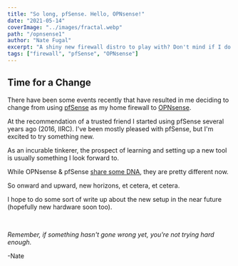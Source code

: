 ```yaml
---
title: "So long, pfSense. Hello, OPNsense!"
date: "2021-05-14"
coverImage: "../images/fractal.webp"
path: "/opnsense1"
author: "Nate Fugal"
excerpt: "A shiny new firewall distro to play with? Don't mind if I do!"
tags: ["firewall", "pfSense", "OPNsense"]
---
```


## Time for a Change

There have been some events recently that have resulted in me deciding to change from using [pfSense](https://www.pfsense.org/) as my home firewall to [OPNsense](https://opnsense.org/).

At the recommendation of a trusted friend I started using pfSense several years ago (2016, IIRC). I've been mostly pleased with pfSense, but I'm excited to try something new.

As an incurable tinkerer, the prospect of learning and setting up a new tool is usually something I look forward to.

While OPNsense & pfSense [share some DNA](https://docs.opnsense.org/history/thefork.html), they are pretty different now.

So onward and upward, new horizons, et cetera, et cetera.

I hope to do some sort of write up about the new setup in the near future (hopefully new hardware soon too).




<br />

_Remember, if something hasn't gone wrong yet, you're not trying hard enough._

-Nate
